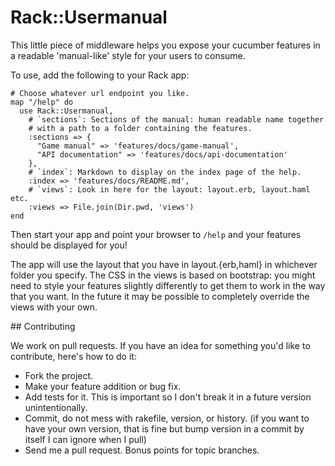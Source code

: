 Rack::Usermanual
================

This little piece of middleware helps you expose your cucumber features in a readable 'manual-like' style for your users to consume.

To use, add the following to your Rack app:

```
# Choose whatever url endpoint you like.
map "/help" do
  use Rack::Usermanual,
    # `sections`: Sections of the manual: human readable name together
    # with a path to a folder containing the features.
    :sections => {
      "Game manual" => 'features/docs/game-manual',
      "API documentation" => 'features/docs/api-documentation'
    },
    # `index`: Markdown to display on the index page of the help.
    :index => 'features/docs/README.md',
    # `views`: Look in here for the layout: layout.erb, layout.haml etc.
    :views => File.join(Dir.pwd, 'views')
end
```

Then start your app and point your browser to `/help` and your features should be displayed for you!

The app will use the layout that you have in layout.{erb,haml} in whichever folder you specify. The CSS in the views is based on bootstrap: you might need to style your features slightly differently to get them to work in the way that you want. In the future it may be possible to completely override the views with your own.

## Contributing

We work on pull requests. If you have an idea for something you'd like to contribute, here's how to do it:

* Fork the project.
* Make your feature addition or bug fix.
* Add tests for it. This is important so I don't break it in a
  future version unintentionally.
* Commit, do not mess with rakefile, version, or history.
  (if you want to have your own version, that is fine but bump version in a commit by itself I can ignore when I pull)
* Send me a pull request. Bonus points for topic branches.
